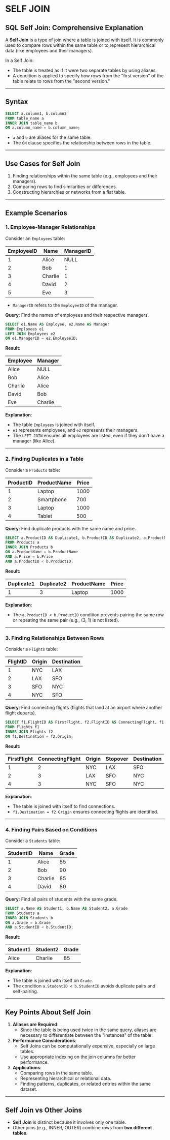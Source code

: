# SELF JOIN

## **SQL Self Join: Comprehensive Explanation**

A **Self Join** is a type of join where a table is joined with itself. It is commonly used to compare rows within the same table or to represent hierarchical data (like employees and their managers).

In a Self Join:
- The table is treated as if it were two separate tables by using aliases.
- A condition is applied to specify how rows from the "first version" of the table relate to rows from the "second version."

---

## **Syntax**
```sql
SELECT a.column1, b.column2
FROM table_name a
INNER JOIN table_name b
ON a.column_name = b.column_name;
```

- `a` and `b` are aliases for the same table.
- The `ON` clause specifies the relationship between rows in the table.

---

## **Use Cases for Self Join**
1. Finding relationships within the same table (e.g., employees and their managers).
2. Comparing rows to find similarities or differences.
3. Constructing hierarchies or networks from a flat table.

---

## **Example Scenarios**

### **1. Employee-Manager Relationships**
Consider an `Employees` table:

| EmployeeID | Name       | ManagerID |
|------------|------------|-----------|
| 1          | Alice      | NULL      |
| 2          | Bob        | 1         |
| 3          | Charlie    | 1         |
| 4          | David      | 2         |
| 5          | Eve        | 3         |

- `ManagerID` refers to the `EmployeeID` of the manager.

**Query**: Find the names of employees and their respective managers.
```sql
SELECT e1.Name AS Employee, e2.Name AS Manager
FROM Employees e1
LEFT JOIN Employees e2
ON e1.ManagerID = e2.EmployeeID;
```

**Result:**

| Employee   | Manager   |
|------------|-----------|
| Alice      | NULL      |
| Bob        | Alice     |
| Charlie    | Alice     |
| David      | Bob       |
| Eve        | Charlie   |

**Explanation**:
- The table `Employees` is joined with itself.
- `e1` represents employees, and `e2` represents their managers.
- The `LEFT JOIN` ensures all employees are listed, even if they don’t have a manager (like Alice).

---

### **2. Finding Duplicates in a Table**
Consider a `Products` table:

| ProductID | ProductName   | Price |
|-----------|---------------|-------|
| 1         | Laptop        | 1000  |
| 2         | Smartphone    | 700   |
| 3         | Laptop        | 1000  |
| 4         | Tablet        | 500   |

**Query**: Find duplicate products with the same name and price.
```sql
SELECT a.ProductID AS Duplicate1, b.ProductID AS Duplicate2, a.ProductName, a.Price
FROM Products a
INNER JOIN Products b
ON a.ProductName = b.ProductName
AND a.Price = b.Price
AND a.ProductID < b.ProductID;
```

**Result:**

| Duplicate1 | Duplicate2 | ProductName | Price |
|------------|------------|-------------|-------|
| 1          | 3          | Laptop      | 1000  |

**Explanation**:
- The `a.ProductID < b.ProductID` condition prevents pairing the same row or repeating the same pair (e.g., (3, 1) is not listed).

---

### **3. Finding Relationships Between Rows**
Consider a `Flights` table:

| FlightID | Origin   | Destination |
|----------|----------|-------------|
| 1        | NYC      | LAX         |
| 2        | LAX      | SFO         |
| 3        | SFO      | NYC         |
| 4        | NYC      | SFO         |

**Query**: Find connecting flights (flights that land at an airport where another flight departs).
```sql
SELECT f1.FlightID AS FirstFlight, f2.FlightID AS ConnectingFlight, f1.Origin, f1.Destination AS Stopover, f2.Destination
FROM Flights f1
INNER JOIN Flights f2
ON f1.Destination = f2.Origin;
```

**Result:**

| FirstFlight | ConnectingFlight | Origin | Stopover | Destination |
|-------------|------------------|--------|----------|-------------|
| 1           | 2                | NYC    | LAX      | SFO         |
| 2           | 3                | LAX    | SFO      | NYC         |
| 4           | 3                | NYC    | SFO      | NYC         |

**Explanation**:
- The table is joined with itself to find connections.
- `f1.Destination = f2.Origin` ensures connecting flights are identified.

---

### **4. Finding Pairs Based on Conditions**
Consider a `Students` table:

| StudentID | Name       | Grade |
|-----------|------------|-------|
| 1         | Alice      | 85    |
| 2         | Bob        | 90    |
| 3         | Charlie    | 85    |
| 4         | David      | 80    |

**Query**: Find all pairs of students with the same grade.
```sql
SELECT a.Name AS Student1, b.Name AS Student2, a.Grade
FROM Students a
INNER JOIN Students b
ON a.Grade = b.Grade
AND a.StudentID < b.StudentID;
```

**Result:**

| Student1   | Student2   | Grade |
|------------|------------|-------|
| Alice      | Charlie    | 85    |

**Explanation**:
- The table is joined with itself on `Grade`.
- The condition `a.StudentID < b.StudentID` avoids duplicate pairs and self-pairing.

---

## **Key Points About Self Join**
1. **Aliases are Required**:
    - Since the table is being used twice in the same query, aliases are necessary to differentiate between the "instances" of the table.
2. **Performance Considerations**:
    - Self Joins can be computationally expensive, especially on large tables.
    - Use appropriate indexing on the join columns for better performance.
3. **Applications**:
    - Comparing rows in the same table.
    - Representing hierarchical or relational data.
    - Finding patterns, duplicates, or related entries within the same dataset.

---

## **Self Join vs Other Joins**
- **Self Join** is distinct because it involves only one table.
- Other joins (e.g., INNER, OUTER) combine rows from **two different tables**.
